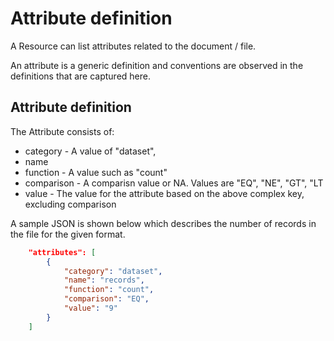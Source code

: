 # Attribute definition

A Resource can list attributes related to the document / file.

An attribute is a generic definition and conventions are 
observed in the definitions that are captured here.

## Attribute definition 

The Attribute consists of:

   * category - A value of "dataset",
   * name
   * function - A value such as "count"
   * comparison - A comparisn value or NA.  Values are "EQ", 
        "NE", "GT", "LT
   * value - The value for the attribute based on the above complex key, excluding comparison

A sample JSON is shown below which describes the 
number of records in the file for the given format.

```json
    "attributes": [
        {
            "category": "dataset",
            "name": "records",
            "function": "count",
            "comparison": "EQ",
            "value": "9"
        }
    ]
```